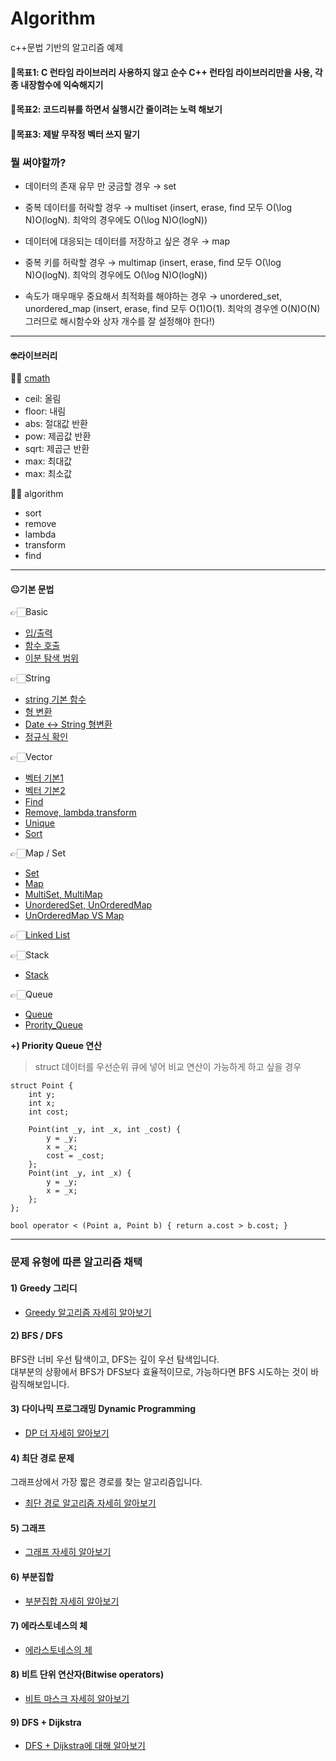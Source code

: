 # Algorithm
c++문법 기반의 알고리즘 예제

#### 📌목표1: C 런타임 라이브러리 사용하지 않고 순수 C++ 런타임 라이브러리만을 사용, 각종 내장함수에 익숙해지기
#### 📌목표2: 코드리뷰를 하면서 실행시간 줄이려는 노력 해보기
#### 📌목표3: 제발 무작정 벡터 쓰지 말기

### 뭘 써야할까?

- 데이터의 존재 유무 만 궁금할 경우 → set

- 중복 데이터를 허락할 경우 → multiset (insert, erase, find 모두 O(\log N)O(logN). 최악의 경우에도 O(\log N)O(logN))

- 데이터에 대응되는 데이터를 저장하고 싶은 경우 → map

- 중복 키를 허락할 경우 → multimap (insert, erase, find 모두 O(\log N)O(logN). 최악의 경우에도 O(\log N)O(logN))

- 속도가 매우매우 중요해서 최적화를 해야하는 경우 → unordered_set, unordered_map (insert, erase, find 모두 O(1)O(1). 최악의 경우엔 O(N)O(N) 그러므로 해시함수와 상자 개수를 잘 설정해야 한다!)

<hr/>

#### 🤓라이브러리

✍🏻 [cmath](Grammar/cmath/cmath/main.cpp)
  - ceil: 올림
  - floor: 내림
  - abs: 절대값 반환
  - pow: 제곱값 반환
  - sqrt: 제곱근 반환
  - max: 최대값
  - max: 최소값
  
✍🏻 algorithm
  - sort
  - remove
  - lambda
  - transform
  - find
  
<hr/>

#### 😐기본 문법

👉🏻Basic
- [입/출력](Grammar/Input_Output/Input_Output/main.cpp)
- [함수 호출](Grammar/Function_Call/Function_Call/main.cpp)
- [이분 탐색 범위](Grammar/Bound.md)
  
👉🏻String
- [string 기본 함수](Grammar/String_Chars/String_Chars/main.cpp)
- [형 변환](Grammar/Type/Type/main.cpp)
- [Date <-> String 형변환](Grammar/ConvertBetweenDateAndString/ConvertBetweenDateAndString/main.cpp)  
- [정규식 확인](Grammar/ExpressionCheck/ExpressionCheck/main.cpp)

👉🏻Vector
- [벡터 기본1](Grammar/Vector_1/Vector_1/main.cpp)
- [벡터 기본2](Grammar/Vector_2/Vector_2/main.cpp)
- [Find](Grammar/Find/Find/main.cpp)
- [Remove, lambda,transform](Grammar/Remove/Remove/main.cpp)
- [Unique](Grammar/Unique/Unique/main.cpp)
- [Sort](Grammar/Sort/Sort/main.cpp)

👉🏻Map / Set
- [Set](Grammar/Set/Set/main.cpp)
- [Map](Grammar/Map/Map/main.cpp)
- [MultiSet, MultiMap](Grammar/MultiSet_Map/MultiSet_Map/main.cpp)
- [UnorderedSet, UnOrderedMap](Grammar/UnorderedMap_Set/UnorderedMap_Set/main.cpp)
- [UnOrderedMap VS Map](Grammar/MapDiff.md)

👉🏻[Linked List](Grammar/LinkedList/LinkedList/main.cpp)

👉🏻Stack
- [Stack](Grammar/Stack/Stack/main.cpp)

👉🏻Queue
- [Queue](Grammar/Queue/Queue/main.cpp)
- [Prority_Queue](Grammar/Priority_Queue/Priority_Queue/main.cpp)

**+) Priority Queue 연산** 
> struct 데이터를 우선순위 큐에 넣어 비교 연산이 가능하게 하고 싶을 경우
```
struct Point {
    int y;
    int x;
    int cost;
    
    Point(int _y, int _x, int _cost) {
        y = _y;
        x = _x;
        cost = _cost;
    };
    Point(int _y, int _x) {
        y = _y;
        x = _x;
    };
};

bool operator < (Point a, Point b) { return a.cost > b.cost; }
```

<hr/>

### 문제 유형에 따른 알고리즘 채택
#### 1) Greedy 그리디
- [Greedy 알고리즘 자세히 알아보기](Theory/Greedy.md) 

#### 2) BFS / DFS
BFS란 너비 우선 탐색이고, DFS는 깊이 우선 탐색입니다.  
대부분의 상황에서 BFS가 DFS보다 효율적이므로, 가능하다면 BFS 시도하는 것이 바람직해보입니다.  

#### 3) 다이나믹 프로그래밍 Dynamic Programming
- [DP 더 자세히 알아보기](Theory/DP.md)

#### 4) 최단 경로 문제
그래프상에서 가장 짧은 경로를 찾는 알고리즘입니다.  
- [최단 경로 알고리즘 자세히 알아보기](Theory/ShortestPathProblem.md)  

#### 5) 그래프  
- [그래프 자세히 알아보기](Theory/Graph.md)  

#### 6) 부분집합
- [부분집합 자세히 알아보기](Theory/Subsest.md)

#### 7) 에라스토네스의 체
- [에라스토네스의 체](Theory/PrimeNumber.md)

#### 8) 비트 단위 연산자(Bitwise operators)
- [비트 마스크 자세히 알아보기](Theory/BitMask.md)

#### 9) DFS + Dijkstra
- [DFS + Dijkstra에 대해 알아보기](Theory/DFS_Dijkstra.md)

